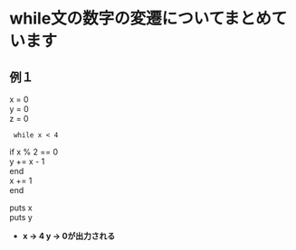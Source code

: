 # while文の数字の変遷についてまとめています

## 例１
x = 0  
y = 0  
z = 0  

     while x < 4  
  if x % 2 == 0  
    y += x - 1  
  end  
  x += 1  
end  

puts x  
puts y  

- **x → 4 y → 0が出力される**
